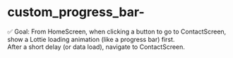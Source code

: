 # custom_progress_bar-
✅ Goal:
From HomeScreen, when clicking a button to go to ContactScreen, 
show a Lottie loading animation (like a progress bar) first.  
After a short delay (or data load), navigate to ContactScreen.
